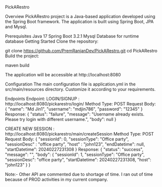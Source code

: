 PickARestro

Overview
PickARestro project is a Java-based application developed using the Spring Boot framework. The application is built using Spring Boot, JPA and Mysql.

Prerequisites
Java 17
Spring Boot 3.2.1
Mysql Database for runtime database
Getting Started
Clone the repository:

git clone https://github.com/PremRanjanDev/PickARestro.git
cd PickARestro
Build the project:

maven build

The application will be accessible at http://localhost:8080

Configuration
The main configuration file is application.yml in the src/main/resources directory. Customize it according to your requirements.


Endpoints
Endpoint: 
LOGIN/SIGNUP : http://localhost:8080/pickarestro/login/
Method Type: POST
Request Body: {
    "name": "Md Jin1",
    "username": "mdjin786",
    "password": "12345"
}
Response: {
    "status": "failure",
    "message": "Username already exists. Please try login with different username.",
    "body": null
}

CREATE NEW SESSION : http://localhost:8080/pickarestro/main/createSession
Method Type: POST
Request Body: {
    "sessionId": 0,
    "sessionType": "Office party",
    "sessionDesc" : "office party",
    "host" : "john123",
    "endDatetime": null,
    "startDatetime": 20240227231308
}
Response: {
    "status": "success",
    "message": "",
    "body": {
        "sessionId": 1,
        "sessionType": "Office party",
        "sessionDesc": "office party",
        "startDatetime": 20240227231308,
        "host": "john123"
    }
}

Note:- Other API are commented due to shortage of time. I ran out of time because of PROD activities in my current company.
